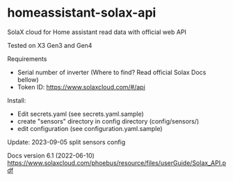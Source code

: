 # homeassistant-solax-api
SolaX cloud for Home assistant 
 read data with official web API

Tested on X3 Gen3 and Gen4

Requirements
- Serial number of inverter (Where to find? Read official Solax Docs bellow)
- Token ID: https://www.solaxcloud.com/#/api

Install:
- Edit secrets.yaml  (see secrets.yaml.sample)
- create "sensors" directory in config directory (config/sensors/)
- edit configuration (see configuration.yaml.sample)



Update:
2023-09-05 split sensors config

Docs version 6.1 (2022-06-10) https://www.solaxcloud.com/phoebus/resource/files/userGuide/Solax_API.pdf
